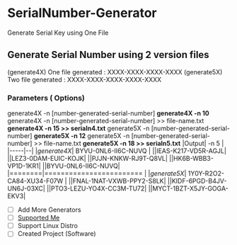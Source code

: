 
# SerialNumber-Generator
Generate Serial Key using One File
## Generate Serial Number using 2 version files
(generate4X) One file generated : XXXX-XXXX-XXXX-XXXX
(generate5X) Two file generated : XXXX-XXXX-XXXX-XXXX-XXXX
### Parameters ( Options)
generate4X -n [number-generated-serial-number]
**generate4X -n 10**
generate4X -n [number-generated-serial-number] >> file-name.txt
**generate4X -n 15 >> serialn4.txt**
generate5X -n [number-generated-serial-number]
**generate5X -n 12**
generate5X -n [number-generated-serial-number] >> file-name.txt
**generate5X -n 18 >> serialn5.txt**
|Output| -n 5 |
|-----|--|
|*generate4X*|  BYVU-0NL6-II6C-NUVQ |
||IEAS-K217-VD5R-AGJL|
||LEZ3-0DAM-EUIC-KOJK|
||PJJN-KNKW-RJ9T-Q8VL|
||HK6B-WBB3-VP1D-1KR1|
||BYVU-0NL6-II6C-NUVQ|
|========|======================== |
|*generate5X*|  1Y0Y-R2O2-CA84-XU34-F07W |
||FNAL-1NAT-VXWB-PPY2-S8LK|
||KIDF-6PGD-B4JV-UN6J-03XC|
||PTO3-LEZU-YO4X-CC3M-TU72|
||MYCT-1BZT-X5JY-GOGA-EKV3|

 - [ ] Add More Generators
 - [ ] [Supported Me](https://paypal.me/pools/c/8xnJw8UTAs)
 - [ ] Support Linux Distro
 - [ ] Created Project (Software)
